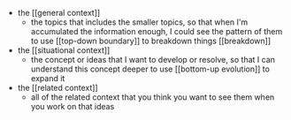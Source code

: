 - the [[general context]]
    - the topics that includes the smaller topics, so that when I'm accumulated the information enough, I could see the pattern of them to use [[top-down boundary]] to breakdown things [[breakdown]]
- the [[situational context]]
    - the concept or ideas that I want to develop or resolve, so that I can understand this concept deeper to use [[bottom-up evolution]] to expand it
- the [[related context]]
    - all of the related context that you think you want to see them when you work on that ideas
